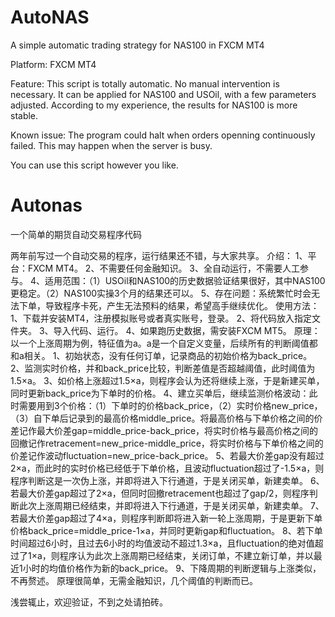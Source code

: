 # AutoNAS
A simple automatic trading strategy for NAS100 in FXCM MT4

Platform: FXCM MT4

Feature: This script is totally automatic. No manual intervention is necessary. It can be applied for NAS100 and USOil, with a few parameters adjusted. According to my experience, the results for NAS100 is more stable.

Known issue: The program could halt when orders openning continuously failed. This may happen when the server is busy.

You can use this script however you like.

# Autonas
一个简单的期货自动交易程序代码

两年前写过一个自动交易的程序，运行结果还不错，与大家共享。
介绍：
1、平台：FXCM MT4。
2、不需要任何金融知识。
3、全自动运行，不需要人工参与。
4、适用范围：（1）USOil和NAS100的历史数据验证结果很好，其中NAS100更稳定。（2）NAS100实操3个月的结果还可以。
5、存在问题：系统繁忙时会无法下单，导致程序卡死，产生无法预料的结果，希望高手继续优化。
使用方法：
1、下载并安装MT4，注册模拟账号或者真实账号，登录。
2、将代码放入指定文件夹。
3、导入代码、运行。
4、如果跑历史数据，需安装FXCM MT5。
原理：
以一个上涨周期为例，特征值为a。a是一个自定义变量，后续所有的判断阈值都和a相关。
1、初始状态，没有任何订单，记录商品的初始价格为back_price。
2、监测实时价格，并和back_price比较，判断差值是否超越阈值，此时阈值为1.5×a。
3、如价格上涨超过1.5×a，则程序会认为还将继续上涨，于是新建买单，同时更新back_price为下单时的价格。
4、建立买单后，继续监测价格波动：此时需要用到3个价格：（1）下单时的价格back_price，（2）实时价格new_price，（3）自下单后记录到的最高价格middle_price。将最高价格与下单价格之间的价差记作最大价差gap=middle_price-back_price，将实时价格与最高价格之间的回撤记作retracement=new_price-middle_price，将实时价格与下单价格之间的价差记作波动fluctuation=new_price-back_price。
5、若最大价差gap没有超过2×a，而此时的实时价格已经低于下单价格，且波动fluctuation超过了-1.5×a，则程序判断这是一次伪上涨，并即将进入下行通道，于是关闭买单，新建卖单。
6、若最大价差gap超过了2×a，但同时回撤retracement也超过了gap/2，则程序判断此次上涨周期已经结束，并即将进入下行通道，于是关闭买单，新建卖单。
7、若最大价差gap超过了4×a，则程序判断即将进入新一轮上涨周期，于是更新下单价格back_price=middle_price-1×a，并同时更新gap和fluctuation。
8、若下单时间超过6小时，且过去6小时的均值波动不超过1.3×a，且fluctuation的绝对值超过了1×a，则程序认为此次上涨周期已经结束，关闭订单，不建立新订单，并以最近1小时的均值价格作为新的back_price。
9、下降周期的判断逻辑与上涨类似，不再赘述。
原理很简单，无需金融知识，几个阈值的判断而已。

浅尝辄止，欢迎验证，不到之处请拍砖。
